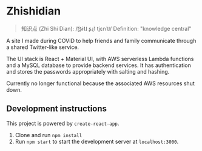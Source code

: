 # Zhishidian

> 知识点 (Zhi Shi Dian): /ʈ͡ʂɨ˥˩ ʂɻ˥ tjɛn˥˩/
> Definition: "knowledge central"

A site I made during COVID to help friends and family communicate through a shared Twitter-like service.

The UI stack is React + Material UI, with AWS serverless Lambda functions and a MySQL database to provide backend services.
It has authentication and stores the passwords appropriately with salting and hashing.

Currently no longer functional because the associated AWS resources shut down.

## Development instructions

This project is powered by `create-react-app`.

1. Clone and run `npm install`
2. Run `npm start` to start the development server at `localhost:3000`.
